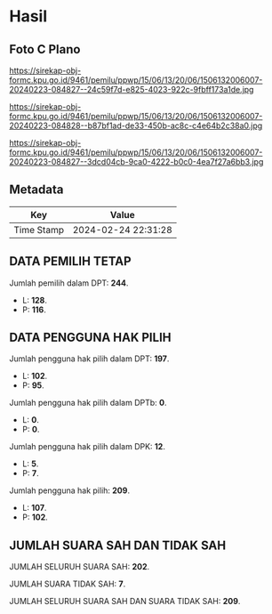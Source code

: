 # Hasil

## Foto C Plano

https://sirekap-obj-formc.kpu.go.id/9461/pemilu/ppwp/15/06/13/20/06/1506132006007-20240223-084827--24c59f7d-e825-4023-922c-9fbff173a1de.jpg

https://sirekap-obj-formc.kpu.go.id/9461/pemilu/ppwp/15/06/13/20/06/1506132006007-20240223-084828--b87bf1ad-de33-450b-ac8c-c4e64b2c38a0.jpg

https://sirekap-obj-formc.kpu.go.id/9461/pemilu/ppwp/15/06/13/20/06/1506132006007-20240223-084827--3dcd04cb-9ca0-4222-b0c0-4ea7f27a6bb3.jpg


## Metadata

| Key        | Value               |
| ---------- | ------------------- |
| Time Stamp | 2024-02-24 22:31:28 |


## DATA PEMILIH TETAP

Jumlah pemilih dalam DPT: **244**.
 * L: **128**.
 * P: **116**.

## DATA PENGGUNA HAK PILIH

Jumlah pengguna hak pilih dalam DPT: **197**.
 * L: **102**.
 * P: **95**.

Jumlah pengguna hak pilih dalam DPTb: **0**.
 * L: **0**.
 * P: **0**.

Jumlah pengguna hak pilih dalam DPK: **12**.
 * L: **5**.
 * P: **7**.

Jumlah pengguna hak pilih: **209**.
 * L: **107**.
 * P: **102**.

## JUMLAH SUARA SAH DAN TIDAK SAH

JUMLAH SELURUH SUARA SAH: **202**.

JUMLAH SUARA TIDAK SAH: **7**.

JUMLAH SELURUH SUARA SAH DAN SUARA TIDAK SAH: **209**.


